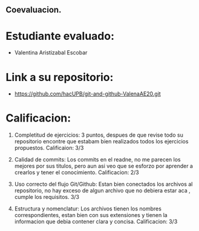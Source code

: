 ## Coevaluacion.
# Estudiante evaluado:
- Valentina Aristizabal Escobar
# Link a su repositorio: 
- https://github.com/hacUPB/git-and-github-ValenaAE20.git

# Calificacion: 
1. Completitud de ejercicios: 3 puntos, despues de que revise todo su repositorio encontre que estabam bien realizados todos los ejercicios propuestos. Calificaion: 3/3

2. Calidad de commits: Los commits en el readne, no me parecen los mejores por sus titulos, pero aun asi veo que se esforzo por aprender a crearlos y tener el conocimiento. Calificacion: 2/3

3. Uso correcto del flujo Git/Github: Estan bien conectados los archivos al repositorio, no hay exceso de algun archivo que no debiera estar aca , cumple los requisitos. 3/3

4. Estructura y nomenclatur: Los archivos tienen los nombres correspondientes, estan bien con sus extensiones y tienen la informacion que debia contener clara y concisa. Calificacion: 3/3
